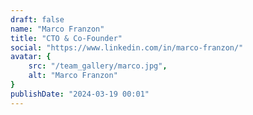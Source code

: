 ```yaml
---
draft: false
name: "Marco Franzon"
title: "CTO & Co-Founder"
social: "https://www.linkedin.com/in/marco-franzon/"
avatar: {
    src: "/team_gallery/marco.jpg",
    alt: "Marco Franzon"
}
publishDate: "2024-03-19 00:01"
---
```


